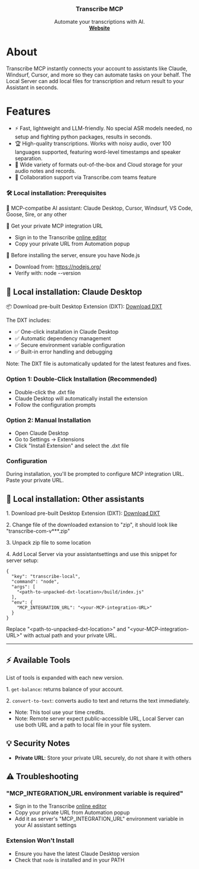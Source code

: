<h3 align="center">Transcribe MCP</h3>

<p align="center">
  Automate your transcriptions with AI.
  <br />
  <a href="https://transcribe.com"><strong>Website</strong></a> 
</p>

# About

Transcribe MCP instantly connects your account to assistants like Claude, Windsurf, Cursor, and more so they can automate tasks on your behalf. The Local Server can add local files for transcription and return result to your Assistant in seconds.

# Features
- ⚡ Fast, lightweight and LLM-friendly. No special ASR models needed, no setup and fighting python packages, results in seconds.
- 🏆 High-quality transcriptions. Works with noisy audio, over 100 languages supported, featuring word-level timestamps and speaker separation.
- 🔋 Wide variety of formats out-of-the-box and Cloud storage for your audio notes and records.
- 👥 Collaboration support via Transcribe.com teams feature

### 🛠️ Local installation: Prerequisites

🔹 MCP-compatibe AI assistant: Claude Desktop, Cursor, Windsurf, VS Code, Goose, 5ire, or any other

🔹 Get your private MCP integration URL
- Sign in to the Transcribe [online editor](https://transcribe.com/app)
- Copy your private URL from Automation popup

🔹 Before installing the server, ensure you have Node.js
- Download from: https://nodejs.org/
- Verify with: node --version

## 🚀 Local installation: Claude Desktop

📦 Download pre-built Desktop Extension (DXT): [Download DXT](https://transcribe.com/mcp-integration#jumpto=mcp_download_dxt)

The DXT includes:

- ✅ One-click installation in Claude Desktop
- ✅ Automatic dependency management
- ✅ Secure environment variable configuration
- ✅ Built-in error handling and debugging

Note: The DXT file is automatically updated for the latest features and fixes.

### Option 1: Double-Click Installation (Recommended)
- Double-click the .dxt file
- Claude Desktop will automatically install the extension
- Follow the configuration prompts

### Option 2: Manual Installation
- Open Claude Desktop
- Go to Settings → Extensions
- Click "Install Extension" and select the .dxt file

### Configuration
During installation, you'll be prompted to configure MCP integration URL. Paste your private URL.

## 🚀 Local installation: Other assistants

1\. Download pre-built Desktop Extension (DXT): [Download DXT](https://transcribe.com/mcp-integration#jumpto=mcp_download_dxt)

2\. Change file of the downloaded extansion to "zip", it should look like "transcribe-com-v***.zip"

3\. Unpack zip file to some location

4\. Add Local Server via your assistantsettings and use this snippet for server setup:

```
{
  "key": "transcribe-local",
  "command": "node",
  "args": [
    "<path-to-unpacked-dxt-location>/build/index.js"
  ],
  "env": {
    "MCP_INTEGRATION_URL": "<your-MCP-integration-URL>"
  }
}
```

Replace "\<path-to-unpacked-dxt-location\>" and "\<your-MCP-integration-URL\>" with actual path and your private URL.

---

## ⚡ Available Tools

List of tools is expanded with each new version.

1\. `get-balance`: returns balance of your account.

2\. `convert-to-text`: converts audio to text and returns the text immediately.
- Note: This tool use your time credits.
- Note: Remote server expect public-accessible URL, Local Server can use both URL and a path to local file in your file system.

## 💡 Security Notes

- **Private URL**: Store your private URL securely, do not share it with others

## ⚠️ Troubleshooting

### "MCP_INTEGRATION_URL environment variable is required"
- Sign in to the Transcribe [online editor](https://transcribe.com/app)
- Copy your private URL from Automation popup
- Add it as server's "MCP_INTEGRATION_URL" environment variable in your AI assistant settings

### Extension Won't Install
- Ensure you have the latest Claude Desktop version
- Check that `node` is installed and in your PATH